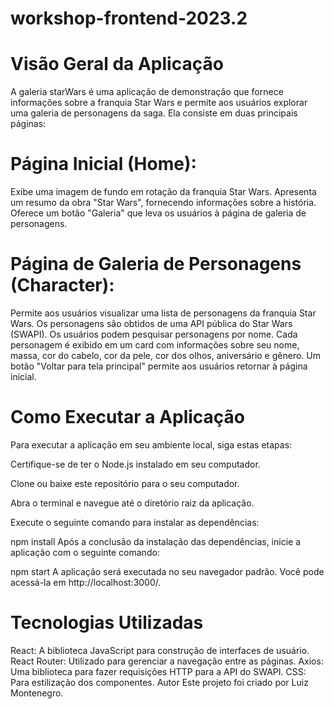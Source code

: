 # workshop-frontend-2023.2
# Visão Geral da Aplicação
A galeria starWars é uma aplicação de demonstração que fornece informações sobre a franquia Star Wars e permite aos usuários explorar uma galeria de personagens da saga. Ela consiste em duas principais páginas:

# Página Inicial (Home):

Exibe uma imagem de fundo em rotação da franquia Star Wars.
Apresenta um resumo da obra "Star Wars", fornecendo informações sobre a história.
Oferece um botão "Galeria" que leva os usuários à página de galeria de personagens.
# Página de Galeria de Personagens (Character):

Permite aos usuários visualizar uma lista de personagens da franquia Star Wars.
Os personagens são obtidos de uma API pública do Star Wars (SWAPI).
Os usuários podem pesquisar personagens por nome.
Cada personagem é exibido em um card com informações sobre seu nome, massa, cor do cabelo, cor da pele, cor dos olhos, aniversário e gênero.
Um botão "Voltar para tela principal" permite aos usuários retornar à página inicial.
# Como Executar a Aplicação
Para executar a aplicação em seu ambiente local, siga estas etapas:

Certifique-se de ter o Node.js instalado em seu computador.

Clone ou baixe este repositório para o seu computador.

Abra o terminal e navegue até o diretório raiz da aplicação.

Execute o seguinte comando para instalar as dependências:

npm install
Após a conclusão da instalação das dependências, inicie a aplicação com o seguinte comando:

npm start
A aplicação será executada no seu navegador padrão. Você pode acessá-la em http://localhost:3000/.

# Tecnologias Utilizadas
React: A biblioteca JavaScript para construção de interfaces de usuário.
React Router: Utilizado para gerenciar a navegação entre as páginas.
Axios: Uma biblioteca para fazer requisições HTTP para a API do SWAPI.
CSS: Para estilização dos componentes.
Autor
Este projeto foi criado por Luiz Montenegro.
